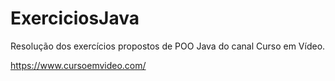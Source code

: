 # ExerciciosJava
Resolução dos exercícios propostos de POO Java do canal Curso em Vídeo.

https://www.cursoemvideo.com/
